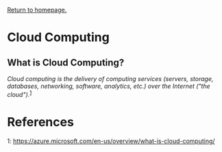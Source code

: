 <link rel='stylesheet' href='../shared/style.css'>

<a href='../index.html'>Return to homepage.</a>

# Cloud Computing

## What is Cloud Computing?

_Cloud computing is the delivery of computing services (servers, storage,
databases, networking, software, analytics, etc.) over the Internet ("the cloud")._<sup>[1]</sup>

# References
[1]: https://azure.microsoft.com/en-us/overview/what-is-cloud-computing/
1: https://azure.microsoft.com/en-us/overview/what-is-cloud-computing/
